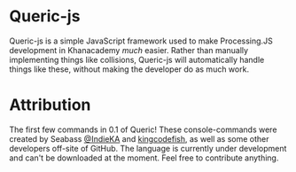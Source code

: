 # Queric-js

Queric-js is a simple JavaScript framework used to make Processing.JS development in Khanacademy *much* easier. Rather than manually implementing things like collisions, Queric-js will automatically handle things like these, without making the developer do as much work.

# Attribution

The first few commands in 0.1 of Queric! These console-commands 
were created by Seabass [@IndieKA](https://github.com/IndieKA) and
[kingcodefish](https://github.com/kingcodefish), as well as some other
developers off-site of GitHub. The language is currently under development
and can't be downloaded at the moment. Feel free to contribute anything.
